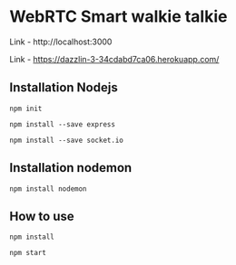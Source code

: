 # WebRTC Smart walkie talkie

Link - http://localhost:3000

Link - https://dazzlin-3-34cdabd7ca06.herokuapp.com/

## Installation Nodejs

```
npm init
```

```
npm install --save express
```

```
npm install --save socket.io
```

## Installation nodemon

```
npm install nodemon
```

## How to use

```
npm install
```

```
npm start
```
